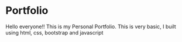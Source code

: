 # Portfolio

Hello everyone!! This is my Personal Portfolio. This is very basic, I built using html, css, bootstrap and javascript
